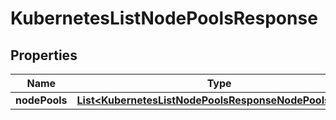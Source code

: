 

# KubernetesListNodePoolsResponse


## Properties

| Name | Type | Description | Notes |
|------------ | ------------- | ------------- | -------------|
|**nodePools** | [**List&lt;KubernetesListNodePoolsResponseNodePoolsInner&gt;**](KubernetesListNodePoolsResponseNodePoolsInner.md) |  |  [optional] |




